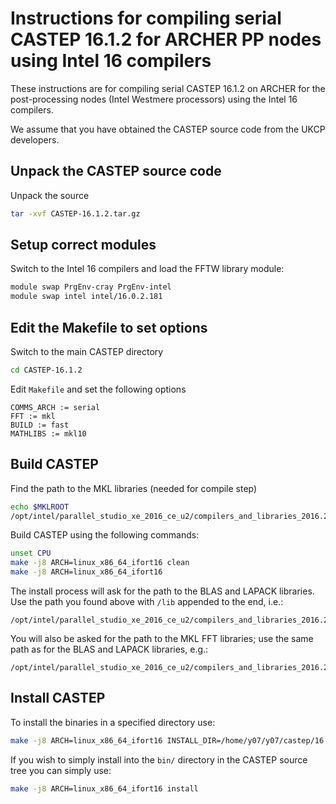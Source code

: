 Instructions for compiling serial CASTEP 16.1.2 for ARCHER PP nodes using Intel 16 compilers
============================================================================================

These instructions are for compiling serial CASTEP 16.1.2 on ARCHER for the post-processing
nodes (Intel Westmere processors) using the Intel 16 compilers.

We assume that you have obtained the CASTEP source code from the UKCP developers.

Unpack the CASTEP source code
-----------------------------

Unpack the source

```bash
tar -xvf CASTEP-16.1.2.tar.gz 
```

Setup correct modules
---------------------

Switch to the Intel 16 compilers and load the FFTW library module:

```bash
module swap PrgEnv-cray PrgEnv-intel
module swap intel intel/16.0.2.181 
```

Edit the Makefile to set options
--------------------------------

Switch to the main CASTEP directory

```bash
cd CASTEP-16.1.2
```

Edit `Makefile` and set the following options

```
COMMS_ARCH := serial
FFT := mkl
BUILD := fast
MATHLIBS := mkl10
```

Build CASTEP
------------

Find the path to the MKL libraries (needed for compile step)

```bash
echo $MKLROOT
/opt/intel/parallel_studio_xe_2016_ce_u2/compilers_and_libraries_2016.2.181/linux/mkl
```

Build CASTEP using the following commands:

```bash
unset CPU
make -j8 ARCH=linux_x86_64_ifort16 clean
make -j8 ARCH=linux_x86_64_ifort16
```

The install process will ask for the path to the BLAS and LAPACK libraries. Use the path
you found above with `/lib` appended to the end, i.e.:

```
/opt/intel/parallel_studio_xe_2016_ce_u2/compilers_and_libraries_2016.2.181/linux/mkl/lib
```

You will also be asked for the path to the MKL FFT libraries; use the same path as for the
BLAS and LAPACK libraries, e.g.:

```
/opt/intel/parallel_studio_xe_2016_ce_u2/compilers_and_libraries_2016.2.181/linux/mkl/lib
```

Install CASTEP
--------------

To install the binaries in a specified directory use:

```bash
make -j8 ARCH=linux_x86_64_ifort16 INSTALL_DIR=/home/y07/y07/castep/16.1.2-serial-intel/bin install
```

If you wish to simply install into the `bin/` directory in the CASTEP source
tree you can simply use:

```bash
make -j8 ARCH=linux_x86_64_ifort16 install
```

